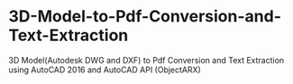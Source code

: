 # 3D-Model-to-Pdf-Conversion-and-Text-Extraction
3D Model(Autodesk DWG and DXF) to Pdf Conversion and Text Extraction using AutoCAD 2016 and AutoCAD API (ObjectARX)
